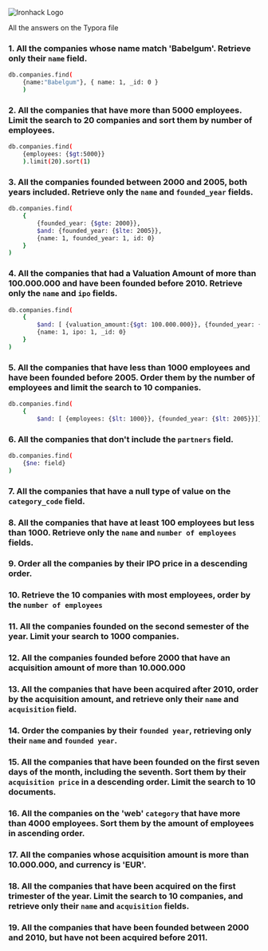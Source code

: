 ![Ironhack Logo](https://i.imgur.com/1QgrNNw.png)

All the answers on the Typora file

### 1. All the companies whose name match 'Babelgum'. Retrieve only their `name` field.

```bash
db.companies.find(
    {name:"Babelgum"}, { name: 1, _id: 0 }
    )
```



### 2. All the companies that have more than 5000 employees. Limit the search to 20 companies and sort them by **number of employees**.

```bash
db.companies.find(
    {employees: {$gt:5000}} 
    ).limit(20).sort(1)
```



### 3. All the companies founded between 2000 and 2005, both years included. Retrieve only the `name` and `founded_year` fields.

```bash
db.companies.find(
    {
        {founded_year: {$gte: 2000}}, 
        $and: {founded_year: {$lte: 2005}},
        {name: 1, founded_year: 1, id: 0}
    }
)
```



### 4. All the companies that had a Valuation Amount of more than 100.000.000 and have been founded before 2010. Retrieve only the `name` and `ipo` fields.

```bash
db.companies.find(
    {
        $and: [ {valuation_amount:{$gt: 100.000.000}}, {founded_year: {$lt: 2010}}]
        {name: 1, ipo: 1, _id: 0}
    }
)
```



### 5. All the companies that have less than 1000 employees and have been founded before 2005. Order them by the number of employees and limit the search to 10 companies.

```bash
db.companies.find(
    {
        $and: [ {employees: {$lt: 1000}}, {founded_year: {$lt: 2005}}]}).limit(10).sort(1)
```



### 6. All the companies that don't include the `partners` field.

```bash
db.companies.find(
    {$ne: field}
)
```



### 7. All the companies that have a null type of value on the `category_code` field.

<!-- Your Code Goes Here -->

### 8. All the companies that have at least 100 employees but less than 1000. Retrieve only the `name` and `number of employees` fields.

<!-- Your Code Goes Here -->

### 9. Order all the companies by their IPO price in a descending order.

<!-- Your Code Goes Here -->

### 10. Retrieve the 10 companies with most employees, order by the `number of employees`

<!-- Your Code Goes Here -->

### 11. All the companies founded on the second semester of the year. Limit your search to 1000 companies.

<!-- Your Code Goes Here -->

### 12. All the companies founded before 2000 that have an acquisition amount of more than 10.000.000

<!-- Your Code Goes Here -->

### 13. All the companies that have been acquired after 2010, order by the acquisition amount, and retrieve only their `name` and `acquisition` field.

<!-- Your Code Goes Here -->

### 14. Order the companies by their `founded year`, retrieving only their `name` and `founded year`.

<!-- Your Code Goes Here -->

### 15. All the companies that have been founded on the first seven days of the month, including the seventh. Sort them by their `acquisition price` in a descending order. Limit the search to 10 documents.

<!-- Your Code Goes Here -->

### 16. All the companies on the 'web' `category` that have more than 4000 employees. Sort them by the amount of employees in ascending order.

<!-- Your Code Goes Here -->

### 17. All the companies whose acquisition amount is more than 10.000.000, and currency is 'EUR'.

<!-- Your Code Goes Here -->

### 18. All the companies that have been acquired on the first trimester of the year. Limit the search to 10 companies, and retrieve only their `name` and `acquisition` fields.

<!-- Your Code Goes Here -->

### 19. All the companies that have been founded between 2000 and 2010, but have not been acquired before 2011.

<!-- Your Code Goes Here -->
